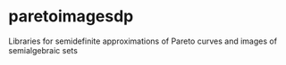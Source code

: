 # paretoimagesdp
Libraries for semidefinite approximations of Pareto curves and images of semialgebraic sets
